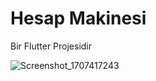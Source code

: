 # Hesap Makinesi 

Bir Flutter Projesidir

![Screenshot_1707417243](https://github.com/saidtuncc/HesapMakinesi/assets/113348653/de77f2d7-bf2d-4bb7-9154-7cd3ede2ca66)
